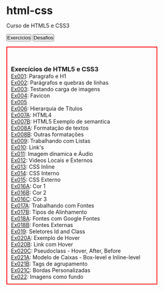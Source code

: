 # html-css
 Curso de HTML5 e CSS3

 <a href="https://thyagoholanda.github.io/html-css/exercicios/"><button>Exercícios</button></a>
 <a href="https://thyagoholanda.github.io/html-css/Desafios/"><button>Desafios</button></a>

 <head>
    <style>
        *{
            margin: 0px;
            padding: 0px;
        }
        article {
            width: 800px;
            margin: auto;
        }
        article ul {
            list-style-position: inside;
            list-style: none;
            padding: 10px;
        }
        article #desafios, #exercicios {
            display: inline-flex;
            width: 49%;
            border: solid red 2px;
        }
    </style>
</head>
<body>
    <article>
        <section id="exercicios">
            <ul>
                <h1>Exercícios de HTML5 e CSS3</h1>
                <li><a href="exercicios/ex001/index.html" target="_blank">Ex001</a>: Paragrafo e H1</li>
                <li><a href="exercicios/ex002/index.html" target="_blank">Ex002</a>: Parágrafos e quebras de linhas</li>
                <li><a href="exercicios/ex003/index.html" target="_blank">Ex003</a>: Testando carga de imagens</li>
                <li><a href="exercicios/ex004/index.html" target="_blank">Ex004</a>: Favicon</li>
                <li><a href="#" target="_blank">Ex005</a></li>
                <li><a href="exercicios/ex006/index.html" target="_blank">Ex006</a>: Hierarquia de Títulos</li>
                <li><a href="exercicios/ex007/html4.html" target="_blank">Ex007A</a>: HTML4</li>
                <li><a href="exercicios/ex007/html5.html" target="_blank">Ex007B</a>: HTML5 Exemplo de semantica</li>
                <li><a href="exercicios/ex008/index.html" target="_blank">Ex008A</a>: Formatação de textos</li>
                <li><a href="exercicios/ex008b/index.html" target="_blank">Ex008B</a>: Outras formatações</li>
                <li><a href="exercicios/ex009/index.html" target="_blank">Ex009</a>: Trabalhando com Listas</li>
                <li><a href="exercicios/ex010/index.html" target="_blank">Ex010</a>: Link's</li>
                <li><a href="exercicios/ex011/index.html" target="_blank">Ex011</a>: Imagem dinamica e Áudio</li>
                <li><a href="exercicios/ex012/index.html" target="_blank">Ex012</a>: Videos Locais e Externos</li>
                <li><a href="exercicios/ex013/index.html" target="_blank">Ex013</a>: CSS Inline</li>
                <li><a href="exercicios/ex014/index.html" target="_blank">Ex014</a>: CSS Interno</li>
                <li><a href="exercicios/ex015/index.html" target="_blank">Ex015</a>: CSS Externo</li>
                <li><a href="exercicios/ex016/cor01.html" target="_blank">Ex016A</a>: Cor 1</li>
                <li><a href="exercicios/ex016/cor02.html" target="_blank">Ex016B</a>: Cor 2</li>
                <li><a href="exercicios/ex016/cor03.html" target="_blank">Ex016C</a>: Cor 3</li>
                <li><a href="exercicios/ex017/fonte01.html" target="_blank">Ex017A</a>: Trabalhando com Fontes</li>
                <li><a href="exercicios/ex017/fonte02.html" target="_blank">Ex017B</a>: Tipos de Alinhamento</li>
                <li><a href="exercicios/ex018/fonte01.html" target="_blank">Ex018A</a>: Fontes com Google Fontes</li>
                <li><a href="exercicios/ex018/fonte02.html" target="_blank">Ex018B</a>: Fontes Externas</li>
                <li><a href="exercicios/ex019/seletor01.html" target="_blank">Ex019</a>: Seletores Id and Class</li>
                <li><a href="exercicios/ex020/hover.html" target="_blank">Ex020A</a>: Exemplo de Hover</li>
                <li><a href="exercicios/ex020/links.html" target="_blank">Ex020B</a>: Link com Hover</li>
                <li><a href="exercicios/ex020/pseudoclass.html" target="_blank">Ex020C</a>: Pseudoclass - Hover, After, Before</li>
                <li><a href="exercicios/ex021/caixa01.html" target="_blank">Ex021A</a>: Modelo de Caixas - Box-level e Inline-level</li>
                <li><a href="exercicios/ex021/caixa02.html" target="_blank">Ex021B</a>: Tags de agrupamento</li>
                <li><a href="exercicios/ex021/caixa03.html" target="_blank">Ex021C</a>: Bordas Personalizadas</li>
                <li><a href="exercicios/ex022/fundo001.html" target="_blank">Ex022</a>: Imagens como fundo</li>
            </ul>
        </section>
    </article>
</body>